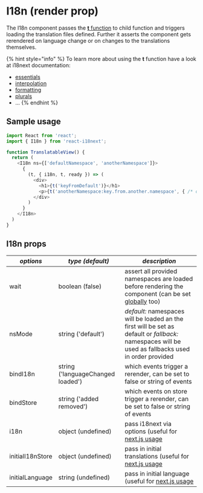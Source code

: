 # I18n \(render prop\)

The I18n component passes the [**t** function](https://www.i18next.com/overview/api#t) to child function and triggers loading the translation files defined. Further it asserts the component gets rerendered on language change or on changes to the translations themselves.

{% hint style="info" %}
To learn more about using the **t** function have a look at i18next documentation:

* [essentials](https://www.i18next.com/essentials.html)
* [interpolation](https://www.i18next.com/interpolation.html)
* [formatting](https://www.i18next.com/formatting.html)
* [plurals](https://www.i18next.com/plurals.html)
* ...
{% endhint %}

## Sample usage

```javascript
import React from 'react';
import { I18n } from 'react-i18next';

function TranslatableView() {
  return (
    <I18n ns={['defaultNamespace', 'anotherNamespace']}>
      {
        (t, { i18n, t, ready }) => (
          <div>
            <h1>{t('keyFromDefault')}</h1>
            <p>{t('anotherNamespace:key.from.another.namespace', { /* options t options */ })}</p>
          </div>
        )
      }
    </I18n>
  )
}
```

## I18n props

| _**options**_ | _**type \(default\)**_ | _**description**_ |
| --- | --- | --- |
| wait | boolean \(false\) | assert all provided namespaces are loaded before rendering the component \(can be set [globally](i18next-instance.md) too\) |
| nsMode | string \('default'\) | _default:_ namespaces will be loaded an the first will be set as default or _fallback:_ namespaces will be used as fallbacks used in order provided |
| bindI18n | string \('languageChanged loaded'\) | which events trigger a rerender, can be set to false or string of events |
| bindStore | string \('added removed'\) | which events on store trigger a rerender, can be set to false or string of events |
| i18n | object \(undefined\) | pass i18next via options \(useful for [next.js usage](https://github.com/i18next/react-i18next/tree/master/example/nextjs) |
| initialI18nStore | object \(undefined\) | pass in initial translations \(useful for [next.js usage](https://github.com/i18next/react-i18next/blob/master/example/nextjs/pages/index.js#L29) |
| initialLanguage | string \(undefined\) | pass in initial language \(useful for [next.js usage](https://github.com/i18next/react-i18next/blob/master/example/nextjs/pages/index.js#L29) |

